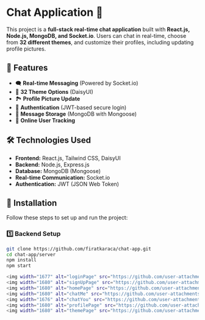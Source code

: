 # Chat Application 🚀

This project is a **full-stack real-time chat application** built with **React.js, Node.js, MongoDB, and Socket.io**. Users can chat in real-time, choose from **32 different themes**, and customize their profiles, including updating profile pictures.

## 📌 Features

- 🗨️ **Real-time Messaging** (Powered by Socket.io)
- 🎨 **32 Theme Options** (DaisyUI)
- 🏞️ **Profile Picture Update**
- 🔐 **Authentication** (JWT-based secure login)
- 📄 **Message Storage** (MongoDB with Mongoose)
- 📡 **Online User Tracking**

## 🛠️ Technologies Used

- **Frontend:** React.js, Tailwind CSS, DaisyUI
- **Backend:** Node.js, Express.js
- **Database:** MongoDB (Mongoose)
- **Real-time Communication:** Socket.io
- **Authentication:** JWT (JSON Web Token)

## 🚀 Installation

Follow these steps to set up and run the project:

### 1️⃣ Backend Setup

```bash
git clone https://github.com/firatkaraca/chat-app.git
cd chat-app/server
npm install
npm start

<img width="1677" alt="loginPage" src="https://github.com/user-attachments/assets/b81b1e28-1915-4824-a18c-8cea93fdc094" />
<img width="1680" alt="signUpPage" src="https://github.com/user-attachments/assets/fd8afc0e-5435-496d-a83e-2a77048f999d" />
<img width="1680" alt="homePage" src="https://github.com/user-attachments/assets/ef5ec580-8859-4fb6-8d9e-90db35a35637" />
<img width="1680" alt="chatMe" src="https://github.com/user-attachments/assets/26812e2d-6fd9-48a1-a3ec-320995b9b214" />
<img width="1676" alt="chatYou" src="https://github.com/user-attachments/assets/5394a5e9-ea7e-4458-b63f-3d1f0798e76f" />
<img width="1680" alt="profilePage" src="https://github.com/user-attachments/assets/df639ef6-4c63-42e7-b606-b4ee7e76d15b" />
<img width="1680" alt="themePage" src="https://github.com/user-attachments/assets/86363f0f-d0d6-49be-80ef-c1e6ec46250b" />
